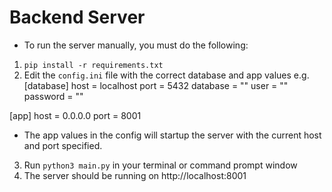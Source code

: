 # Backend Server
- To run the server manually, you must do the following:
1. `pip install -r requirements.txt`
2. Edit the `config.ini` file with the correct database and app values
 e.g. 
 [database]
  host = localhost
  port = 5432
  database = ""
  user = "" 
  password = ""
  
  [app]
  host = 0.0.0.0
  port = 8001 
- The app values in the config will startup the server with the current host and port specified.

3. Run `python3 main.py` in your terminal or command prompt window
4. The server should be running on http://localhost:8001
